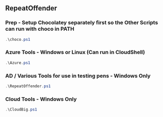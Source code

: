 ﻿## RepeatOffender

### Prep - Setup Chocolatey separately first so the Other Scripts can run with choco in PATH
```powershell
.\choco.ps1
```

### Azure Tools - Windows or Linux (Can run in CloudShell)
```powershell
.\Azure.ps1
```

### AD / Various Tools for use in testing pens - Windows Only
```powershell
.\RepeatOffender.ps1
```

### Cloud Tools - Windows Only
```powershell
.\CloudBig.ps1
```
